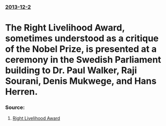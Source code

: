 ### [2013-12-2](/news/2013/12/2/index.md)

# The Right Livelihood Award, sometimes understood as a critique of the Nobel Prize, is presented at a ceremony in the Swedish Parliament building to Dr. Paul Walker, Raji Sourani, Denis Mukwege, and Hans Herren. 




### Source:

1. [Right Livelihood Award](http://www.rightlivelihood.org/award_week_2013.html)
